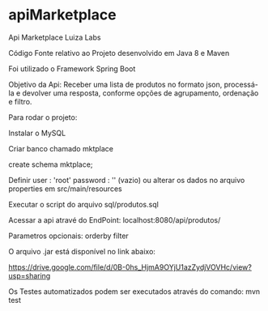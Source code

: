 # apiMarketplace
Api Marketplace Luiza Labs

Código Fonte relativo ao Projeto desenvolvido em Java 8 e Maven

Foi utilizado o Framework Spring Boot

Objetivo da Api: 
Receber uma lista de produtos no formato json, processá-la e devolver uma resposta, conforme opções de agrupamento, ordenação e filtro.

Para rodar o projeto:

Instalar o MySQL

Criar banco chamado mktplace

create schema mktplace;

Definir user : 'root'   password : '' (vazio) ou alterar os dados no arquivo properties em src/main/resources

Executar o script do arquivo sql/produtos.sql

Acessar a api atravé do EndPoint: localhost:8080/api/produtos/

Parametros opcionais: 
orderby filter

O arquivo .jar está disponível no link abaixo:

https://drive.google.com/file/d/0B-0hs_HjmA9OYjU1azZydjVOVHc/view?usp=sharing

Os Testes automatizados podem ser executados através do comando:  mvn test
